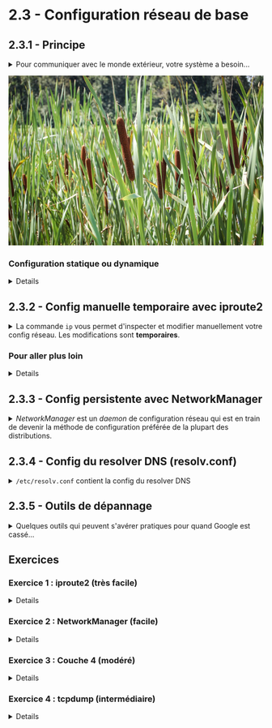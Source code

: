 # 2.3 - Configuration réseau de base

## 2.3.1 - Principe
<details><summary>Pour communiquer avec le monde extérieur, votre système a besoin...</summary>

+ D'une **adresse IP**
    - Identifie la machine de manière unique sur le réseau
+ D'un **masque de sous-réseau**
    - Associé à l'adresse IP, permet à la machine de savoir quand elle s'adresse à son réseau local ou à d'autres réseaux
    - *Par exemple, prenons le subnet `192.168.1.0/24` (adresses de `192.168.1.0` à `192.168.1.255`). `192.168.1.10` sait qu'il peut directement contacter `192.168.1.20`, car il est dans le même subnet. En revanche, s'il doit contacter `192.168.2.20`, qui n'est pas dans son subnet, il confiera le paquet à sa passerelle par défaut.*
+ D'une **route par défaut**
    - Adresse IP du routeur qui permet d'atteindre d'autres réseaux.
+ Pour pouvoir résoudre des noms de domaine, de l'adresse d'au moins 1 **serveur DNS**.
    - Allez-vous habituellement voir votre emploi du temps sur `ent.utt.fr`, ou bien sur `193.50.230.1` ? On s'est compris.
    - 
</details>

![Des roseaux communs](img/roseaux.jpg)

### Configuration statique ou dynamique
<details>

<img src=img/serveur-dhcpniet-staticyep.jpg height=300px style=float:right;>

+ Si vous n'avez pas à configurer ces paramètres à chaque fois que vous vous connectez sur un nouveau réseau avec votre PC, c'est grâce au **DHCP** (*Dynamic Host Configuration Protocol*, parfois aussi connu à tort sous l'appellation *Dark-green Hot Chili Peppers*). Lorsque votre PC rejoint un nouveau réseau, il contacte automatiquement son serveur DHCP pour obtenir ses paramètres réseau : on parle alors **d'adressage dynamique**.
    - *Chez vous, le serveur DHCP tourne généralement sur votre box.*
  

+ En revanche, **pour des serveurs, on préfère l'adressage statique**. On fournit donc tous ces paramètres manuellement.
    - Votre serveur ne va à priori pas se déplacer sur d'autres réseaux
    - On aime bien choisir nous-mêmes son adresse IP, et être sûrs qu'elle ne changera pas.
    - On ne veut pas dépendre d'un autre composant - s'il lui arrivait un malheur, on toute l'infra se retrouverait sans accès au réseau.

</details>

## 2.3.2 - Config manuelle temporaire avec iproute2
<details><summary>La commande <code>ip</code> vous permet d'inspecter et modifier manuellement votre config réseau. Les modifications sont <b>temporaires</b>.</summary>

<img src=img/chad-du-rozo.png style=float:right height=300px>

+ `ip address` : affiche les paramètres de niveau 2 et 3 pour toutes vos interfaces
    - `ip a` : raccourci
    - Une interface filaire **ethernet** commence par un `e`, par exemple :
        * `eth0`
        * `ens3`
        * `enp37s0`
    - `ip a show dev <iface>` : montrer les paramètres pour une interface donnée
    - `ip link` pour ne montrer que les paramètres de couche 2
+ `sudo ip address add <address>/<mask> dev <iface>` : ajouter une adresse IPv4 à une interface
    - `sudo ip address del <address>/<mask> dev <iface>` : supprimer une adresse IPv4
    - Exemple : 
        * ```lua
            sudo ip a add 192.168.1.10/24 dev enp37s0
            sudo ip a del 192.168.1.10/24 dev enp37s0
            sudo ip -6 a add 2001:db8:cafe::/64 dev enp37s0     # ipv6 (-6)
            ```
        * Vous pouvez aussi indiquer le masque au format décimal pointé : `sudo ip address add 192.168.1.10 255.255.255.0 dev enp37s0`
    - *NB :*
      - *Une même interface peut avoir plusieurs adresses IP*
      - *Une même machine peut avoir plusieurs interfaces (et donc aussi évidemment avoir plusieurs adresses IP)*
        - *Une même machine peut avoir des IP dans des réseaux différents (pense à un routeur)*
+ `ip route` : affiche la table de routage
+ `ip route add <ip>/<mask> via <ip>` : Ajouter une route
    - Exemple :
        ```lua
            sudo ip route add 172.16.1.0/24 via 192.168.1.254
        ```
    - Remplacer `add` par `del` pour supprimer la route
    - `ip -6` pour de l'IPv6
+ `ip route add default via <ip>` : Ajouter une route par défaut (0.0.0.0/0)

</details>

### Pour aller plus loin
<details>

+ La commande `ip` peut faire bien plus que set votre addresse IP :
    - Créer un [bond LACP](http://www.uni-koeln.de/~pbogusze/posts/LACP_configuration_using_iproute2.html) pour doubler un lien,
    - Changer les paramètres des protocoles bas niveau comme la [MTU](https://www.baeldung.com/linux/maximum-transmission-unit-change-size), 
    - [Configurer des VLANs](https://iamsto.wordpress.com/2018/02/20/howto-linux-iproute2-vlan-configuration-a-k-a-using-ip-command-for-managing-vlans-on-linux/)
    - [Ponter deux interfaces](https://unix.stackexchange.com/questions/255484/how-can-i-bridge-two-interfaces-with-ip-iproute2)  ...
+ `ip route` est capable de gérer routes complexes, voire de gérer plusieurs tables de routage - *par exemple, quand vous avez une interface publique et une interface d'admin, vous pouvez configurer une autre passerelle par défaut pour les paquets sourcés par votre interface d'admin.*

</details>

## 2.3.3 - Config persistente avec NetworkManager
<details><summary><i>NetworkManager</i> est un <i>daemon</i> de configuration réseau qui est en train de devenir la méthode de configuration préférée de la plupart des distributions.</summary>
<img src=img/nm-logo.png style=float:right>

Il définit et gère des profils de configuration qui s'appellent des **connexions**.

On interagit avec ce *daemon* via un front-end comme :
+ [`nmtui`](https://access.redhat.com/documentation/en-us/red_hat_enterprise_linux/7/html/networking_guide/sec-configuring_ip_networking_with_nmtui) : interface interactive en mode texte
    - Très facile d'utilisation et utilisable sans interface graphique
+ `nmcli` : outil en lignes de commandes
    - Le plus complexe, mais aussi le plus complet et le seul qui puisse être utilisé dans un script.
+ `nm-connection-editor` : interface graphique, beurk
+ Rien ne vous empêche d'aller modifier directement les fichiers de config des connexions à `/etc/NetworkManager/system-connections/*.nmconnection` !

**Nous vous recommandons donc `nmtui`** pour commencer. Il n'y a rien à expliquer tellement c'est ez. Seule chose contre-intuitive, il faut **désactiver puis réactiver** la connexion pour que les modifications soient appliquées.

<details><summary>Quelques commandes <code>nmcli</code></summary>

- `nmcli` : Lister les connexions actives et leurs paramètres essentiels
- `nmcli general` (nmcli g) : Etat général de connectivité du système.
- `nmcli connection` (`nmcli c`) : Lister les connexions
- `nmcli device` (`nmcli d`) : Lister les interfaces
- `nmcli connection show <conn>` (`nmcli c s <conn>`) : Montrer le détail des paramètres d'une connexion
    * `nmcli -f <sections...> connection show <conn>` : Filtrer par catégorie de paramètres - par ex `nmcli -f general,ipv4 c s <conn>`

- `sudo nmcli connection <up|down|reload> <conn>` (`nmcli c <u|d|r> <conn>`) : activer, désactiver ou redémarrer une connexion.

- `sudo nmcli connection edit <conn>` (`nmcli c e <conn>`) : menu interactif pour éditer une interface
    * `?` : afficher les commandes disponibles
    * `goto <categorie>` : changer de catégorie
        * `goto ipv4`
    * `back` : revenir à la catégorie parente
    * `desc <objet>` :
        * `desc <setting>` : expliquer ce que fait un paramètres, quelles sont les valeurs possibles et quelle est la valeur par défaut
            * Ex : `desc dns`
        * `desc <category>` : montrer tous les paramètres disponibles dans la catégorie
            * Ex : `desc ipv4`
    * `set <setting> <valeur>` : modifier un paramètre
        * Ex : `set dns 8.8.8.8 8.8.4.4`
    * **`save` : appliquer les modifications**
    * `quit`
- `sudo nmcli connection modify <conn> <setting-full-path> <value>` : set un paramètre directement sans passer par le menu interactif
    * `sudo nmcli c m "Ethernet 1" ipv4.dns "8.8.8.8 8.8.4.4"`
</details>

+ Il peut être utile de __redémarrer le service *NetworkManager*__, par exemple après une modification de ses fichiers de configuration.
    - `sudo systemctl restart NetworkManager`
    - Pour les systèmes qui se configurent en *DHCP*, redémarrer *NetworkManager* permet de rafraîchir votre *lease DHCP*
+ Pour dépanner des problèmes de connexion, il peut être utile de jeter un œil aux __logs de NetworkManager__ : `sudo journalctl -xeu NetworkManager`

*NetworkManager* est très complet et peut aussi gérer des connexions complexes (bond LACP, VLANs ...)


### Autres méthodes de configuration réseau permanente

<details><summary>Sur les distributions récentes, <b>NetworkManager est LA méthode de configuration réseau à privilégier.</b></summary>

Toutefois, vous pouvez être amenés à utiliser d'autres méthodes pour créer des connexions persistentes :
+ [`netplan`](https://doc.ubuntu-fr.org/netplan) d'Ubuntu
    - (Configure en coulisses des connexions NetworkManager)
+ [`/etc/network/interfaces`](https://www.malekal.com/etc-network-interfaces-configurer-le-reseau-sur-debian/) de Debian
+ [`/etc/sysconfig/network-scripts`](https://www.cyberciti.biz/faq/how-to-configure-a-static-ip-address-on-rhel-8/) sur d'anciens RHEL

</details>

</details>


## 2.3.4 - Config du resolver DNS (resolv.conf)
<details><summary><code>/etc/resolv.conf</code> contient la config du resolver DNS</summary>

![Exemple de /etc/resolv.conf](img/resolvconf.png)

+ Sa syntaxe est très simple et vous pouvez la modifier manuellement
    - `nameserver <ip>` : Adresse d'un serveur DNS. 3 maximum, du plus prioritaire au moins prioritaire.
    - `search <base-domain...>` : Domaines de recherche pour les noms courts.
        * Par exemple, avec `search utt.fr assos.utt.fr`, `charcutt` va d'abord être interprété comme `charcutt.utt.fr` et en cas d'échec comme `charcutt.assos.utt.fr`.
        * `domain <base-domain>` fait la même chose, mais ne peut avoir qu'une valeur.
    - `timeout <sec>` : Délai au bout duquel essayer un autre serveur DNS en cas d'échec.
        * Par défaut, 5 secondes
+ Votre OS utilise probablement *NetworkManager*, et dans ce cas, c'est lui qui gère le contenu de ce fichier. Les modifications seront perdues au redémarrage de *NetworkManager*.
    - Un commentaire en début de fichier vous prévient si c'est le cas

</details>


## 2.3.5 - Outils de dépannage
<details><summary>Quelques outils qui peuvent s'avérer pratiques pour quand Google est cassé...</summary>

<img src=img/redémarrer-box.jpg width=20% style=float:right>

+ `ping` : test de connectivité IP - **la base pour tester la couche 3**
    - `-6` : IPv6
    - `-I` : Interface source
    - `-c <count>` : s'arrêter au bout de *count* tests
+ `traceroute` : tracer le chemin vers un hôte
    - Utilise le port 33434/udp, qui n'est pas forcément ouvert sur les firewalls. Il est donc souvent impossible d'avoir le chemin complet.
    - Vous pouvez utiliser un autre port [UDP, voire un port TCP](https://stackoverflow.com/questions/10995781/trace-a-particular-ip-and-port), pour augmenter les chances de tracer le chemin complet
+ `nc <host> <port>` : netcat - client/serveur TCP/UDP brut - **utile pour tester la couche 4**
    - `nc  22` : tester que le port SSH est ouvert et écoute
    - `sudo nc -l -p 636` : mode serveur, écoute sur 636/tcp
        * Très pratique pour tester si un pare-feu bloque un port entre le serveur et le client.
            * Ici, le client se connecterait avec `nc mons.lab-linux.local 636`
        * ![](img/nc.png)
        * *NB : Il faut les droits d'admin pour écouter sur un port <1024*
    - `nc` n'est pas forcément installé sur votre système.
+ `curl` : envoi d'une requête à un serveur Web
+ `tcpdump`, `wireshark` : sniffage de paquets
    - `sudo tcpdump [-vAn] -i <iface> [filtre]` : décrire les headers des paquets
        * Exemple : `sudo tcpdump -n -i lo "tcp port 80"`
        * `-v` : afficher plus d'informations sur les paquets
        * `-A` : afficher la charge utile des paquets
        * `-n` : ne pas résoudre les noms de domaine, afficher directement les IP source et destination
    - Vous pouvez utiliser [`tcpdump` pour faire une capture de paquets](https://linuxexplore.com/2010/05/30/remote-packet-capture-using-wireshark-tcpdump/) et l'analyser ensuite avec Wireshark. Pratique pour analyser les paquets d'un serveur sans interface graphique.
+ `ss` : ports utilisés sur le système local. **Utile pour vérifier si un service s'exécute bel et bien, et écoute sur les bonnes IP / le bon port**
    - `-t` : TCP
    - `-u` : UDP
    - `-l` : listening (sans, montre les ports SOURCE utilisés)
    - `-n` : Afficher les numéros de ports au lieu des noms de service
    - `-a` : tous les sockets
    - Exemple : `ss -atln` : quels sont les ports TCP sur lesquels j'écoute ?
+ `nmap` : [scan de ports](https://nmap.org/book/port-scanning-tutorial.html) sur un système distant / découverte d'hôtes sur tout un réseau
    - Souvent pas installé par défaut
+ `iptraf` : Statistiques d'utilisation TCP/IP, sur un menu interactif facile à utiliser.
    - Non installé par défaut

<br/>
<img src=img/nonetworkproblem.png height=500px; style=float:right;vertical-align:middle>

*Vous risquez de rencontrer des gens qui vous diront de ne jamais accuser le réseau :*
+ *T'avais pas rentré la bonne IP ?*
    - *C'était un problème de config.*
+ *Le routeur déconnaît ?*
    - *C'était un problème système.*
+ *La NAT posait un soucis ?*
    - *C'était un problème de conception.*
+ *La fibre était pétée ?*
    - *C'était un problème physique.*

*Ces gens ont raison. Il n'y a JAMAIS de problèmes réseau.*

</details>

## Exercices

### Exercice 1 : iproute2 (très facile)
<details>

+ Affichez les interfaces réseau disponibles. Affichez les routes disponibles. Repérez l'interface avec laquelle vous accédez à Internet.
+ Ajoutez une deuxième adresse IP sur cette interface réseau, dans le même subnet que l'adresse IP actuelle.
+ Pingez cette nouvelle IP. Vous devez avoir des réponses.
+ Supprimez votre route par défaut et reconfigurez-la manuellement avec `iproute2`. Vous devez pouvoir ping `8.8.8.8`.
</details>

### Exercice 2 : NetworkManager (facile)
<details>

+ Si vous avez obtenu vos paramètres réseau automatiquement, utilisez `nmtui` pour les redéfinir manuellement (en adressage statique)
+ Avec `nmcli`, listez vos connexion puis affichez les détails de la connexion que vous avez modifiée.
+ Inspectez le fichier de configuration de la connexion *NetworkManager*. En éditant ce fichier, modifiez le nom de la connexion. Si vous avez deux serveurs DNS de configurés, inversez leur ordre. Appliquez les changements.
+ Vérifiez que le nom de la nouvelle connexion a changé avec `nmcli`.
+ Affichez les logs de `NetworkManager`
</details>

### Exercice 3 : Couche 4 (modéré)
<details>

Vous avez besoin d'une machine cliente et d'un serveur distant capable de recevoir des connexions SSH. *(Si votre serveur est une VM tournant sur un système hôte, le client peut très bien être le système hôte.)*

Pour un client Windows, il faudra télécharger `ncat` et `nmap` sur [https://nmap.org/](https://nmap.org/).

+ A l'aide de `netcat` / `ncat` / `nc`, lancez une écoute sur le port 2024/tcp de votre serveur.
    - Si besoin, ouvrez ce port dans votre firewall.
    - Si besoin, créez une règle de redirections de ports pour que votre client soit en mesure d'atteindre ce serveur.
+ Toujours depuis le serveur, dans un autre terminal, affichez les ports TCP en écoute.
+ Depuis le client, maintenant, utilisez `nmap` pour scanner les ports TCP ouverts sur le serveur. Vous devez voir le port 2024.
+ Encore depuis le client, à l'aide de `netcat` / `ncat` / `nc`, envoyez un message à votre serveur. Le serveur doit recevoir le message.
</details>

### Exercice 4 : tcpdump (intermédiaire)
<details>

Vous avez besoin d'une machine cliente avec une interface graphique, et un serveur distant capable de recevoir des connexions SSH. *(Si votre serveur est une VM tournant sur un système hôte, le client peut très bien être le système hôte.)*

+ Sur le serveur, lancer un `watch -n 10 curl toastytech.com/evil/index.html`
+ Depuis le client, capturer les paquets HTTP et DNS sur le serveur distant pendant 1 minute. Puis, interrompre `watch` sur le serveur.
+ Côté client, analyser les [paquets avec Wireshark](https://www.it-connect.fr/le-suivi-dune-connexion-tcp-avec-wireshark/).
    - [Explications détaillées (TP de RE04)](https://drive.google.com/file/d/1scP4gicq6XUY3n617jVEfT3khFQSlrAO/view?usp=drive_link)
</details>